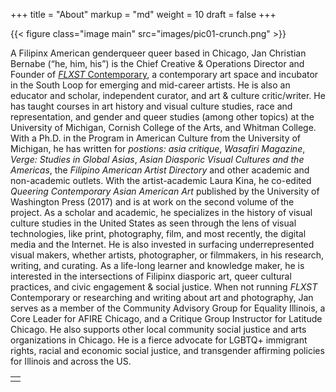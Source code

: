 +++
title = "About"
markup = "md"
weight = 10
draft = false
+++

{{< figure class="image main" src="images/pic01-crunch.png" >}}

A Filipinx American genderqueer queer based in Chicago, Jan Christian Bernabe (“he, him, his”) is the Chief Creative & Operations Director and Founder of [*FLXST* Contemporary](https://flxst.co), a contemporary art space and incubator in the South Loop for emerging and mid-career artists. He is also an educator and scholar, independent curator, and art & culture critic/writer. He has taught courses in art history and visual culture studies, race and representation, and gender and queer studies (among other topics) at the University of Michigan, Cornish College of the Arts, and Whitman College. With a Ph.D. in the Program in American Culture from the University of Michigan, he has written for *postions: asia critique*, *Wasafiri Magazine*, *Verge: Studies in Global Asias*, *Asian Diasporic Visual Cultures and the Americas*, the *Filipino American Artist Directory* and other academic and non-academic outlets.  With the artist-academic Laura Kina, he co-edited *Queering Contemporary Asian American Art* published by the University of Washington Press (2017) and is at work on the second volume of the project. As a scholar and academic, he specializes in the history of visual culture studies in the United States as seen through the lens of visual technologies, like print, photography, film, and most recently, the digital media and the Internet. He is also invested in surfacing underrepresented visual makers, whether artists, photographer, or filmmakers, in his research, writing, and curating. As a life-long learner and knowledge maker, he is interested in the intersections of Filipinx diasporic art, queer cultural practices, and civic engagement & social justice. When not running *FLXST* Contemporary or researching and writing about art and photography, Jan serves as a member of the Community Advisory Group for Equality Illinois, a Core Leader for AFIRE Chicago, and a Critique Group Instructor for Latitude Chicago. He also supports other local community social justice and arts organizations in Chicago. He is a fierce advocate for LGBTQ+ immigrant rights, racial and economic social justice, and transgender affirming policies for Illinois and across the US.

<table>
<tr><td class="icons"><a href="/#contact"><i class="far fa-arrow-alt-circle-left fa-lg"></i></a><a href="/#work"><i class="far fa-arrow-alt-circle-right fa-lg"></i></a></td></tr>
</table>
